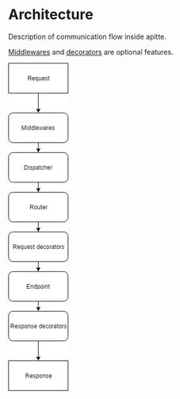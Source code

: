 # Architecture

Description of communication flow inside apitte.

[Middlewares](https://github.com/apitte/middlewares) and [decorators](decorators.md) are optional features.

![Architecture](misc/architecture.png)

